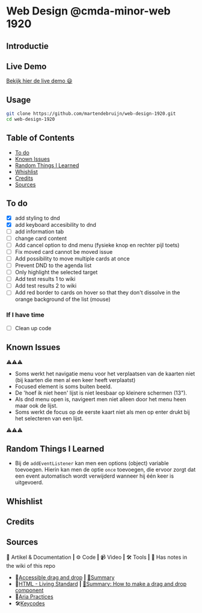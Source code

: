 # Web Design @cmda-minor-web 1920

## Introductie

## Live Demo

[Bekijk hier de live demo 😃](https://martendebruijn.github.io/web-design-1920/)

## Usage

```zsh
git clone https://github.com/martendebruijn/web-design-1920.git
cd web-design-1920
```

## Table of Contents

- [To do](#To-do)
- [Known Issues](#Known-issues)
- [Random Things I Learned](#random-things-i-learned)
- [Whishlist](#Whishlist)
- [Credits](#Credits)
- [Sources](#Sources)

## To do

- [x] add styling to dnd
- [x] add keyboard accesibility to dnd
- [ ] add information tab
- [ ] change card content
- [ ] Add cancel option to dnd menu (fysieke knop en rechter pijl toets)
- [ ] Fix moved card cannot be moved issue
- [ ] Add possibility to move multiple cards at once
- [ ] Prevent DND to the agenda list
- [ ] Only highlight the selected target
- [ ] Add test results 1 to wiki
- [ ] Add test results 2 to wiki
- [ ] Add red border to cards on hover so that they don't dissolve in the orange background of the list (mouse)

### If I have time

- [ ] Clean up code

## Known Issues

⚠️⚠️⚠️

- Soms werkt het navigatie menu voor het verplaatsen van de kaarten niet (bij kaarten die men al een keer heeft verplaatst)
- Focused element is soms buiten beeld.
- De 'hoef ik niet heen' lijst is niet leesbaar op kleinere schermen (13").
- Als dnd menu open is, navigeert men niet alleen door het menu heen maar ook de lijst.
- Soms werkt de focus op de eerste kaart niet als men op enter drukt bij het selecteren van een lijst.

⚠️⚠️⚠️

## Random Things I Learned

- Bij de `addEventListener` kan men een options (object) variable toevoegen. Hierin kan men de optie `once` toevoegen, die ervoor zorgt dat een event automatisch wordt verwijderd wanneer hij één keer is uitgevoerd.

## Whishlist

## Credits

## Sources

📖 Artikel & Documentation **|** ⚙️ Code **|** 📹 Video **|** 🛠 Tools **|** 📓 Has notes in the wiki of this repo

- 📖[Accessible drag and drop](https://dev.opera.com/articles/accessible-drag-and-drop/) **|** [📓Summary](https://github.com/martendebruijn/web-design-1920/wiki/accesible-drag-drop)
- 📖[HTML - Living Standard](https://html.spec.whatwg.org/#dnd) **|** [📓Summary: How to make a drag and drop component](https://github.com/martendebruijn/web-design-1920/wiki/dnd)
- 📖[Aria Practices](https://w3c.github.io/aria-practices/examples/menubar/menubar-1/menubar-1.html)
- 🛠[Keycodes](https://keycode.info/)
